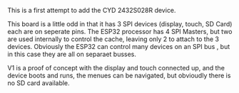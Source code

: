 This is a first attempt to add the CYD 2432S028R device.

This board is a little odd in that it has 3 SPI devices (display, touch, SD Card) each are on seperate pins.
The ESP32 processor has 4 SPI Masters, but two are used internally to control the cache, leaving only 2 to attach to the 3 devices.
Obviously the ESP32 can control many devices on an SPI bus , but in this case they are all on separaet busses.

V1 is a proof of concept with the display and touch connected up, and the device boots and runs, the menues can be navigated, but obvioudly there is no SD card available.
